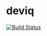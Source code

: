 # deviq
[![Build Status](https://travis-ci.org/collin5/deviq.svg?branch=master)](https://travis-ci.org/collin5/deviq)

